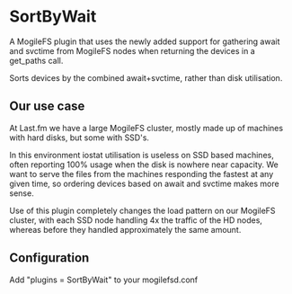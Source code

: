 SortByWait
==========
A MogileFS plugin that uses the newly added support for gathering await and
svctime from MogileFS nodes when returning the devices in a get_paths call.

Sorts devices by the combined await+svctime, rather than disk utilisation.

Our use case
------------
At Last.fm we have a large MogileFS cluster, mostly made up of machines with
hard disks, but some with SSD's. 

In this environment iostat utilisation is useless on SSD based machines, often
reporting 100% usage when the disk is nowhere near capacity. We want to serve
the files from the machines responding the fastest at any given time, so
ordering devices based on await and svctime makes more sense.

Use of this plugin completely changes the load pattern on our MogileFS cluster,
with each SSD node handling 4x the traffic of the HD nodes, whereas before they
handled approximately the same amount.

Configuration
-------------
Add "plugins = SortByWait" to your mogilefsd.conf

